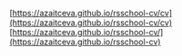 [https://azaitceva.github.io/rsschool-cv/cv](https://azaitceva.github.io/rsschool-cv/cv)
[https://azaitceva.github.io/rsschool-cv/](https://azaitceva.github.io/rsschool-cv)